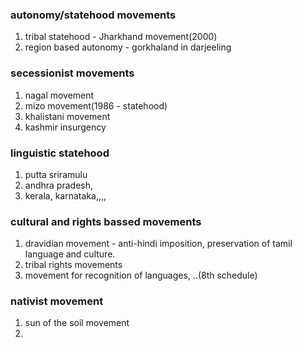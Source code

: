 ### autonomy/statehood movements
1. tribal statehood - Jharkhand movement(2000)
2. region based autonomy -  gorkhaland in darjeeling
### secessionist movements
1. nagal movement
2. mizo movement(1986  - statehood)
3. khalistani movement
4. kashmir insurgency
### linguistic statehood 
1. putta sriramulu
2. andhra pradesh,
3. kerala, karnataka,,,,
### cultural and rights bassed movements
1. dravidian movement - anti-hindi imposition, preservation of tamil language and culture.
2. tribal rights movements
3. movement for recognition of languages, ..(8th schedule)
### nativist movement
1. sun of the soil movement
2. 